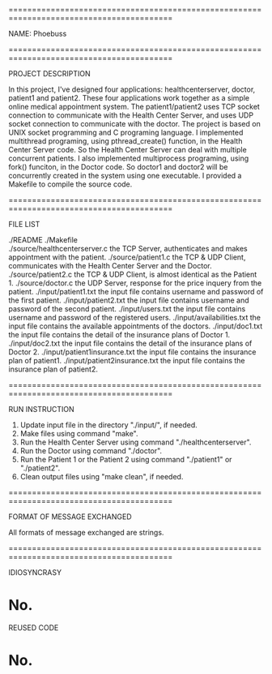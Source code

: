=========================================================================================

NAME:	Phoebuss

=========================================================================================

PROJECT DESCRIPTION

In this project, I've designed four applications: healthcenterserver, doctor, patient1 and patient2. These four applications work together as a simple online medical appointment system.
The patient1/patient2 uses TCP socket connection to communicate with the Health Center Server, and uses UDP socket connection to communicate with the doctor.
The project is based on UNIX socket programming and C programing language.
I implemented multithread programing, using pthread_create() function, in the Health Center Server code. So the Health Center Server can deal with multiple concurrent patients.
I also implemented multiprocess programing, using fork() funciton, in the Doctor code. So doctor1 and doctor2 will be concurrently created in the system using one executable.
I provided a Makefile to compile the source code.

=========================================================================================

FILE LIST

./README
./Makefile							
./source/healthcenterserver.c		the TCP Server, authenticates and makes appointment with the patient.
./source/patient1.c					the TCP & UDP Client, communicates with the Health Center Server and the Doctor.
./source/patient2.c					the TCP & UDP Client, is almost identical as the Patient 1.
./source/doctor.c					the UDP Server, response for the price inquery from the patient.
./input/patient1.txt				the input file contains username and password of the first patient.
./input/patient2.txt				the input file contains username and password of the second patient.
./input/users.txt					the input file contains username and password of the registered users.
./input/availabilities.txt			the input file contains the available appointments of the doctors.
./input/doc1.txt					the input file contains the detail of the insurance plans of Doctor 1.
./input/doc2.txt					the input file contains the detail of the insurance plans of Doctor 2.
./input/patient1insurance.txt		the input file contains the insurance plan of patient1.
./input/patient2insurance.txt		the input file contains the insurance plan of patient2.

=========================================================================================

RUN INSTRUCTION

1. Update input file in the directory "./input/", if needed.
2. Make files using command "make".
3. Run the Health Center Server using command "./healthcenterserver".
4. Run the Doctor using command "./doctor".
5. Run the Patient 1 or the Patient 2 using command "./patient1" or "./patient2".
6. Clean output files using "make clean", if needed.

=========================================================================================

FORMAT OF MESSAGE EXCHANGED

All formats of message exchanged are strings.

=========================================================================================

IDIOSYNCRASY

No.
=========================================================================================

REUSED CODE

No.
=========================================================================================


